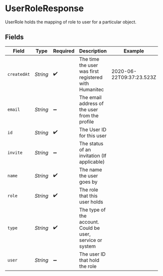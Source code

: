 # UserRoleResponse

UserRole holds the mapping of role to user for a particular object.


## Fields

| Field                                                     | Type                                                      | Required                                                  | Description                                               | Example                                                   |
| --------------------------------------------------------- | --------------------------------------------------------- | --------------------------------------------------------- | --------------------------------------------------------- | --------------------------------------------------------- |
| `createdAt`                                               | *String*                                                  | :heavy_check_mark:                                        | The time the user was first registered with Humanitec     | 2020-06-22T09:37:23.523Z                                  |
| `email`                                                   | *String*                                                  | :heavy_minus_sign:                                        | The email address of the user from the profile            |                                                           |
| `id`                                                      | *String*                                                  | :heavy_check_mark:                                        | The User ID for this user                                 |                                                           |
| `invite`                                                  | *String*                                                  | :heavy_minus_sign:                                        | The status of an invitation (If applicable)               |                                                           |
| `name`                                                    | *String*                                                  | :heavy_check_mark:                                        | The name the user goes by                                 |                                                           |
| `role`                                                    | *String*                                                  | :heavy_check_mark:                                        | The role that this user holds                             |                                                           |
| `type`                                                    | *String*                                                  | :heavy_check_mark:                                        | The type of the account. Could be user, service or system |                                                           |
| `user`                                                    | *String*                                                  | :heavy_minus_sign:                                        | The user ID that hold the role                            |                                                           |